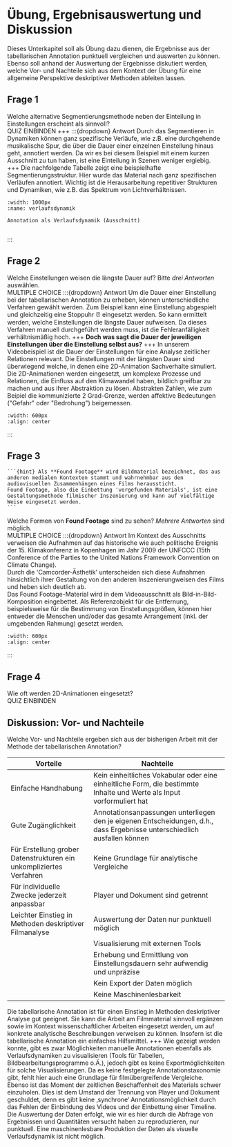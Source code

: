 # Übung, Ergebnisauswertung und Diskussion

Dieses Unterkapitel soll als Übung dazu dienen, die Ergebnisse aus der tabellarischen Annotation punktuell vergleichen und auswerten zu können.
Ebenso soll anhand der Auswertung der Ergebnisse diskutiert werden, welche Vor- und Nachteile sich aus dem Kontext der Übung für eine allgemeine Perspektive deskriptiver Methoden ableiten lassen.

## Frage 1

Welche alternative Segmentierungsmethode neben der Einteilung in Einstellungen erscheint als sinnvoll? <br>
QUIZ EINBINDEN
+++
:::{dropdown} Antwort
Durch das Segmentieren in Dynamiken können ganz spezifische Verläufe, wie z.B. eine durchgehende musikalische Spur, die über die Dauer einer einzelnen Einstellung hinaus geht, annotiert werden. Da wir es bei diesem Beispiel mit einem kurzen Ausschnitt zu tun haben, ist eine Einteilung in Szenen weniger ergiebig.  
+++
Die nachfolgende Tabelle zeigt eine beispielhafte Segmentierungsstruktur. Hier wurde das Material nach ganz spezifischen Verläufen annotiert. Wichtig ist die Herausarbeitung repetitiver Strukturen und Dynamiken, wie z.B. das Spektrum von Lichtverhältnissen.  

```{figure} ../assets/Verlaufsdynamik-Ausschnitt.png
:width: 1000px
:name: verlaufsdynamik

Annotation als Verlaufsdynamik (Ausschnitt)
```

```{attention} Bei einer (manuellen) tabellarischen Annotation gibt es keine Option, Visualisierungen automatisch generieren zu lassen. Hierfür müssen externe Programme oder Tools genutzt werden.
```

:::

## Frage 2

Welche Einstellungen weisen die längste Dauer auf? Bitte *drei Antworten* auswählen. <br>
MULTIPLE CHOICE
:::{dropdown} Antwort
Um die Dauer einer Einstellung bei der tabellarischen Annotation zu erheben, können unterschiedliche Verfahren gewählt werden. Zum Beispiel kann eine Einstellung abgespielt und gleichzeitig eine Stoppuhr ⏰ eingesetzt werden. So kann ermittelt werden, welche Einstellungen die längste Dauer aufweisen. Da dieses Verfahren manuell durchgeführt werden muss, ist die Fehleranfälligkeit verhältnismäßig hoch.
+++
**Doch was sagt die Dauer der jeweiligen Einstellungen über die Einstellung selbst aus?**
+++
In unserem Videobeispiel ist die Dauer der Einstellungen für eine Analyse zeitlicher Relationen relevant. Die Einstellungen mit der längsten Dauer sind überwiegend welche, in denen eine 2D-Animation Sachverhalte simuliert. Die 2D-Animationen werden eingesetzt, um komplexe Prozesse und Relationen, die Einfluss auf den Klimawandel haben, bildlich greifbar zu machen und aus ihrer Abstraktion zu lösen.
Abstrakten Zahlen, wie zum Beipiel die kommunizierte 2 Grad-Grenze, werden affektive Bedeutungen ("Gefahr" oder "Bedrohung") beigemessen.

```{image} ../assets/2D-Animationsverlauf.png
:width: 600px
:align: center
```

:::

## Frage 3

````{margin}
```{hint} Als **Found Footage** wird Bildmaterial bezeichnet, das aus anderen medialen Kontexten stammt und wahrnehmbar aus den audiovisuellen Zusammenhängen eines Films heraussticht. 
Found Footage, also die Einbettung 'vorgefunden Materials', ist eine Gestaltungsmethode filmischer Inszenierung und kann auf vielfältige Weise eingesetzt werden.
```
````

Welche Formen von **Found Footage** sind zu sehen? *Mehrere Antworten* sind möglich. <br>
MULTIPLE CHOICE
:::{dropdown} Antwort
Im Kontext des Ausschnitts verweisen die Aufnahmen auf das historische wie auch politische Ereignis der 15. Klimakonferenz in Kopenhagen im Jahr 2009 der UNFCCC (15th Conference of the Parties to the United Nations Framework Convention on Climate Change). <br>
Durch die 'Camcorder-Ästhetik' unterscheiden sich diese Aufnahmen hinsichtlich ihrer Gestaltung von den anderen Inszenierungweisen des Films und heben sich deutlich ab. <br>
Das Found Footage-Material wird in dem Videoausschnitt als Bild-in-Bild-Komposition eingebettet. Als Referenzobjekt für die Entfernung, beispielsweise für die Bestimmung von Einstellungsgrößen, können hier entweder die Menschen und/oder das gesamte Arrangement (inkl. der umgebenden Rahmung) gesetzt werden.

```{image} ../assets/Found-Footage-Reihe.png
:width: 600px
:align: center
```

:::

## Frage 4

Wie oft werden 2D-Animationen eingesetzt? <br>
QUIZ EINBINDEN

## Diskussion: Vor- und Nachteile

Welche Vor- und Nachteile ergeben sich aus der bisherigen Arbeit mit der Methode der tabellarischen Annotation?

| Vorteile                                                                                       | Nachteile                                              |
|------------------------------------------------------------------------------------------------|--------------------------------------------------------------------------------------------------------------------|
| Einfache Handhabung | Kein einheitliches Vokabular oder eine einheitliche Form, die bestimmte Inhalte und Werte als Input vorformuliert hat |
| Gute Zugänglichkeit                                                                            | Annotationsanpassungen unterliegen den je eigenen Entscheidungen, d.h., dass Ergebnisse unterschiedlich ausfallen können |
| Für Erstellung grober Datenstrukturen ein unkompliziertes Verfahren                            | Keine Grundlage für analytische Vergleiche                                                                         |
| Für individuelle Zwecke jederzeit anpassbar                                                    | Player und Dokument sind getrennt                                                                                  |
| Leichter Einstieg in Methoden deskriptiver Filmanalyse                                         | Auswertung der Daten nur punktuell möglich                                                                         |
|                                                                                                | Visualisierung mit externen Tools                                                                                  |
|                                                                                                | Erhebung und Ermittlung von Einstellungsdauern sehr aufwendig und unpräzise                                        |
|                                                                                                | Kein Export der Daten möglich                                                                                      |
|                                                                                                | Keine Maschinenlesbarkeit                                                                                          |

Die tabellarische Annotation ist für einen Einstieg in Methoden deskriptiver Analyse gut geeignet. Sie kann die Arbeit am Filmmaterial sinnvoll ergänzen sowie im Kontext wissenschaftlicher Arbeiten eingesetzt werden, um auf konkrete analytische Beschreibungen verweisen zu können. Insofern ist die tabellarische Annotation ein einfaches Hilfsmittel.
+++
Wie gezeigt werden konnte, gibt es zwar Möglichkeiten manuelle Annotationen ebenfalls als Verlaufsdynamiken zu visualisieren (Tools für Tabellen, Bildbearbeitungsprogramme o.Ä.), jedoch gibt es keine Exportmöglichkeiten für solche Visualisierungen. Da es keine festgelegte Annotationstaxonomie gibt, fehlt hier auch eine Grundlage für filmübergreifende Vergleiche. Ebenso ist das Moment der zeitlichen Beschaffenheit des Materials schwer einzuholen. Dies ist dem Umstand der Trennung von Player und Dokument geschuldet, denn es gibt keine ‚synchrone‘ Annotationsmöglichkeit durch das Fehlen der Einbindung des Videos und der Einbettung einer Timeline. Die Auswertung der Daten erfolgt, wie wir es hier durch die Abfrage von Ergebnissen und Quantitäten versucht haben zu reproduzieren, nur punktuell. Eine maschinenlesbare Produktion der Daten als visuelle Verlaufsdynamik ist nicht möglich.
